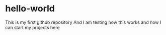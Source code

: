 # hello-world
This is my first github repository
And I am testing how this works and how I can start my projects here

